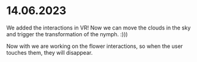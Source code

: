 # 14.06.2023

We added the interactions in VR! Now we can move the clouds in the sky and trigger the transformation of the nymph. :)))

Now with we are working on the flower interactions, so when the user touches them, they will disappear.
